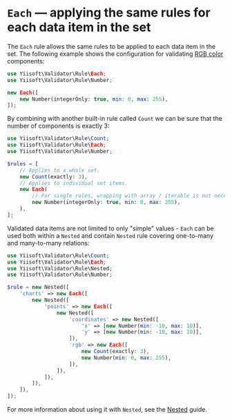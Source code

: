 # `Each` — applying the same rules for each data item in the set

The `Each` rule allows the same rules to be applied to each data item in the set. The following example shows
the configuration for validating [RGB color] components:

```php
use Yiisoft\Validator\Rule\Each;
use Yiisoft\Validator\Rule\Number;

new Each([
    new Number(integerOnly: true, min: 0, max: 255),
]);

```

By combining with another built-in rule called `Count` we can be sure that the number of components is exactly 3:

```php
use Yiisoft\Validator\Rule\Count;
use Yiisoft\Validator\Rule\Each;
use Yiisoft\Validator\Rule\Number;

$rules = [
    // Applies to a whole set.
    new Count(exactly: 3),
    // Applies to individual set items.
    new Each(        
        // For single rules, wrapping with array / iterable is not necessary.
        new Number(integerOnly: true, min: 0, max: 255),
    ),
];
```

Validated data items are not limited to only "simple" values - `Each` can be used both within a `Nested` and contain 
`Nested` rule covering one-to-many and many-to-many relations:

```php
use Yiisoft\Validator\Rule\Count;
use Yiisoft\Validator\Rule\Each;
use Yiisoft\Validator\Rule\Nested;
use Yiisoft\Validator\Rule\Number;

$rule = new Nested([
    'charts' => new Each([
        new Nested([
            'points' => new Each([
                new Nested([
                    'coordinates' => new Nested([
                        'x' => [new Number(min: -10, max: 10)],
                        'y' => [new Number(min: -10, max: 10)],
                    ]),
                    'rgb' => new Each([
                        new Count(exactly: 3),
                        new Number(min: 0, max: 255),
                    ]),
                ]),
            ]),
        ]),
    ]),
]);
```

For more information about using it with `Nested`, see the [Nested] guide.

[RGB color]: https://en.wikipedia.org/wiki/RGB_color_model
[Nested]: built-in-rules-nested.md
